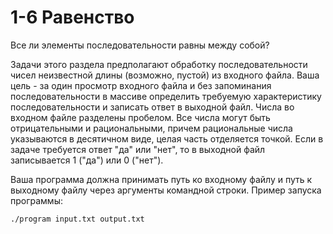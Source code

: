 # 1-6 Равенство

Все ли элементы последовательности равны между собой?

Задачи этого раздела предполагают обработку последовательности чисел неизвестной длины (возможно, пустой) из входного файла. Ваша цель - за один просмотр входного файла и без запоминания последовательности в массиве определить требуемую характеристику последовательности и записать ответ в выходной файл. Числа во входном файле разделены пробелом. Все числа могут быть отрицательными и рациональными, причем рациональные числа указываются в десятичном виде, целая часть отделяется точкой. Если в задаче требуется ответ "да" или "нет", то в выходной файл записывается 1 ("да") или 0 ("нет").

Ваша программа должна принимать путь ко входному файлу и путь к выходному файлу через аргументы командной строки. Пример запуска программы:

```./program input.txt output.txt```
